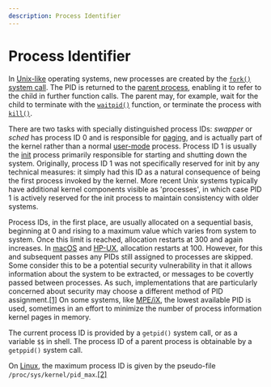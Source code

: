 ```yaml
---
description: Process Identifier
---
```


# Process Identifier

In [Unix-like](https://en.wikipedia.org/wiki/Unix-like) operating systems, new processes are created by the [`fork()`](https://en.wikipedia.org/wiki/Fork\_\(operating\_system\)) [system call](https://en.wikipedia.org/wiki/System\_call). The PID is returned to the [parent process](https://en.wikipedia.org/wiki/Parent\_process), enabling it to refer to the child in further function calls. The parent may, for example, wait for the child to terminate with the [`waitpid()`](https://en.wikipedia.org/wiki/Waitpid\(\)) function, or terminate the process with [`kill()`](https://en.wikipedia.org/wiki/Kill\(\)).

There are two tasks with specially distinguished process IDs: _swapper_ or _sched_ has process ID 0 and is responsible for [paging](https://en.wikipedia.org/wiki/Paging), and is actually part of the kernel rather than a normal [user-mode](https://en.wikipedia.org/wiki/User-mode) process. Process ID 1 is usually the [init](https://en.wikipedia.org/wiki/Init) process primarily responsible for starting and shutting down the system. Originally, process ID 1 was not specifically reserved for init by any technical measures: it simply had this ID as a natural consequence of being the first process invoked by the kernel. More recent Unix systems typically have additional kernel components visible as 'processes', in which case PID 1 is actively reserved for the init process to maintain consistency with older systems.

Process IDs, in the first place, are usually allocated on a sequential basis, beginning at 0 and rising to a maximum value which varies from system to system. Once this limit is reached, allocation restarts at 300 and again increases. In [macOS](https://en.wikipedia.org/wiki/MacOS) and [HP-UX](https://en.wikipedia.org/wiki/HP-UX), allocation restarts at 100. However, for this and subsequent passes any PIDs still assigned to processes are skipped. Some consider this to be a potential security vulnerability in that it allows information about the system to be extracted, or messages to be covertly passed between processes. As such, implementations that are particularly concerned about security may choose a different method of PID assignment.[\[1\]](https://en.wikipedia.org/wiki/Process\_identifier#cite\_note-Nonsequential\_PIDs-1) On some systems, like [MPE/iX](https://en.wikipedia.org/wiki/HP\_Multi-Programming\_Executive), the lowest available PID is used, sometimes in an effort to minimize the number of process information kernel pages in memory.

The current process ID is provided by a `getpid()` system call, or as a variable `$$` in shell. The process ID of a parent process is obtainable by a `getppid()` system call.

On [Linux](https://en.wikipedia.org/wiki/Linux), the maximum process ID is given by the pseudo-file `/proc/sys/kernel/pid_max`.[\[2\]](https://en.wikipedia.org/wiki/Process\_identifier#cite\_note-2)

